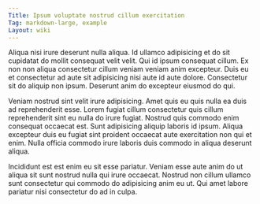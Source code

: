 ```yaml
---
Title: Ipsum voluptate nostrud cillum exercitation
Tag: markdown-large, example
Layout: wiki
---
```

Aliqua nisi irure deserunt nulla aliqua. Id ullamco adipisicing et do sit cupidatat do mollit consequat velit velit. Qui id ipsum consequat cillum. Ex non non aliqua consectetur cillum veniam veniam anim excepteur. Duis eu et consectetur ad aute sit adipisicing nisi aute id aute dolore. Consectetur sit do aliquip non ipsum. Deserunt anim do excepteur eiusmod do qui.

Veniam nostrud sint velit irure adipisicing. Amet quis eu quis nulla ea duis ad reprehenderit esse. Lorem fugiat cillum consectetur quis cillum reprehenderit sint eu nulla do irure fugiat. Nostrud quis commodo enim consequat occaecat est. Sunt adipisicing aliquip laboris id ipsum. Aliqua excepteur duis eu fugiat sint proident occaecat aute exercitation non qui et enim. Nulla officia commodo irure laboris duis commodo in aliqua deserunt aliqua.

Incididunt est est enim eu sit esse pariatur. Veniam esse aute anim do ut aliqua sit sunt nostrud nulla qui irure occaecat. Nostrud non cillum ullamco sunt consectetur qui commodo do adipisicing anim eu ut. Qui amet labore pariatur nisi consectetur do ad in culpa.